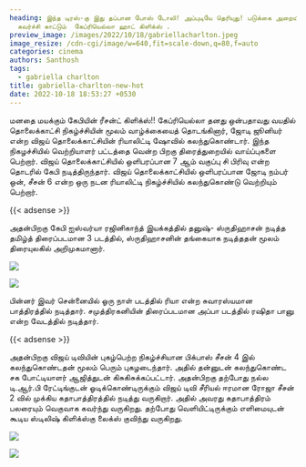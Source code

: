 ```yaml
---
heading: இந்த டிரஸ்-கு இது தப்பான போஸ் டோலி! அப்புடியே தெரியுது! படுக்கை அறையில்
  கவர்ச்சி காட்டும்  கேப்ரியெல்லா ஹாட் கிளிக்ஸ் .
preview_image: /images/2022/10/18/gabriellacharlton.jpeg
image_resize: /cdn-cgi/image/w=640,fit=scale-down,q=80,f=auto
categories: cinema
authors: Santhosh
tags:
  - gabriella charlton
title: gabriella-charlton-new-hot
date: 2022-10-18 18:53:27 +0530
---
```

மனதை மயக்கும் கேபியின் ரீசன்ட் கிளிக்ஸ்!!
கேப்ரியெல்லா தனது ஒன்பதாவது வயதில் தொலைக்காட்சி நிகழ்ச்சியின் மூலம் வாழ்க்கையைத் தொடங்கினார், ஜோடி ஜூனியர் என்ற விஜய் தொலைக்காட்சியின் ரியாலிட்டி ஷோவில் கலந்துகொண்டார்.  இந்த நிகழச்சியில் வெற்றியாளர் பட்டத்தை வென்ற பிறகு திரைத்துறையில் வாய்ப்புகளை பெற்றார். விஜய் தொலைக்காட்சியில் ஒளிபரப்பான 7 ஆம் வகுப்பு சி பிரிவு என்ற தொடரில் கேபி நடித்திருந்தார். விஜய் தொலைக்காட்சியில் ஒளிபரப்பான ஜோடி நம்பர் ஒன், சீசன் 6 என்ற ஒரு நடன ரியாலிட்டி நிகழ்ச்சியில் கலந்துகொண்டு வெற்றியும் பெற்றார்.

{{< adsense >}} 


அதன்பிறகு கேபி ஐஸ்வர்யா ரஜினிகாந்த் இயக்கத்தில் தனுஷ்- ஸ்ருதிஹாசன் நடித்த தமிழ்த் திரைப்படமான 3 படத்தில், ஸ்ருதிஹாசனின் தங்கையாக நடித்ததன் மூலம் திரையுலகில் அறிமுகமானார். 

![](/images/2022/10/18/gabriella-charlton-new-hot2.jpeg)

![](/images/2022/10/18/gabriella-charlton-new-hot.jpeg)

பின்னர் இவர் சென்னையில் ஓரு நாள் படத்தில் ரியா என்ற சுவாரஸ்யமான பாத்திரத்தில் நடித்தார். சமுத்திரகனியின் திரைப்படமான அப்பா படத்தில் ரஷிதா பானு என்ற வேடத்தில் நடித்தார். 

{{< adsense >}}


அதன்பிறகு விஜய் டிவியின் புகழ்பெற்ற நிகழ்ச்சியான பிக்பாஸ் சீசன் 4 இல் கலந்துகொண்டதன் மூலம் பெரும் புகழடைந்தார். அதில் தன்னுடன் கலந்துகொண்ட சக போட்டியாளர் ஆஜித்துடன் கிசுகிசுக்கப்பட்டார். அதன்பிறகு தற்போது நல்ல டி.ஆர்.பி ரேட்டிங்குடன் ஓடிக்கொண்டிருக்கும் விஜய் டிவி சீரியல் ஈரமான ரோஜா சீசன் 2 வில் முக்கிய கதாபாத்திரத்தில் நடித்து வருகிறார். அதில் அவரது கதாபாத்திரம் பலரையும் வெகுவாக கவர்ந்து வருகிறது.
தற்போது வெளியிட்டிருக்கும் எளிமையுடன் கூடிய ஸ்டிலிஷ் கிளிக்ஸ்கு லைக்ஸ் குவிந்து வருகிறது.

![](/images/2022/10/18/gabriella-charlton-new-hot4.jpeg)

![](/images/2022/10/18/gabriella-charlton-new-hot6.jpeg)